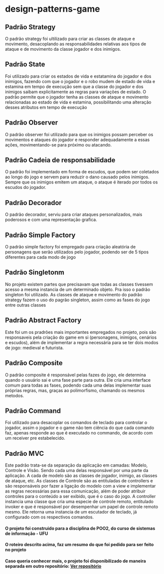# design-patterns-game
## Padrão Strategy
O padrão strategy foi ultilizado para criar as classes de ataque e movimento, desacoplando as responsabilidades relativas aos tipos de ataque e de movimento da classe jogador e dos inimigos.
## Padrão State
Foi utilizado para criar os estados de vida e estatamina do jogador e dos inimigos, fazendo com que o jogador e o robo mudem de estado de vida e estamina em tempo de execução sem que a classe do jogador e dos inimigos saibam explicitamente as regras para variações de estado. O padrão permite que o jogador tenha as classes de ataque e movimento relacionadas ao estado de vida e estamina, possibilitando uma alteração desses atributos em tempo de execução
## Padrão Observer
O padrão observer foi utilizado para que os inimigos possam perceber os movimentos e ataques do jogador e responder adequadamente a essas ações, movimentando-se para próximo ou atacando.

## Padrão Cadeia de responsabilidade
O padrão foi implementado em forma de escudos, que podem ser coletados ao longo do jogo e servem para reduzir o dano causado pelos inimigos. Sempre que os inimigos emitem um ataque, o ataque é iterado por todos os escudos do jogador.
## Padrão Decorador
O padrão decorador, serviu para criar ataques personalizados, mais poderosos e com uma representação grafica.
## Padrão Simple Factory
O padrão simple factory foi empregado para criação aleatória de personagens que serão utilizados pelo jogador, podendo ser de 5 tipos diferentes para cada modo de jogo
## Padrão Singletonm
No projeto existem partes que precisavam que todas as classes tivessem acesso a mesma instancia de um determinado objeto. Pra isso o padrão singleton foi utilizado. As classes de ataque e movimento do padrão strategy fazem o uso do pagrão singleton, assim como as fases do jogo entre outras classes

## Padrão Abstract Factory
Este foi um os pradrões mais importantes empregados no projeto, pois são responsaveis pela criação do game em si (personagens, inimigos, cenários e escudos), além de implementar a regra necessária para se ter dois modos de jogo: medieval e futurista.

## Padrão Composite
O padrão composite é responsável pelas fazes do jogo, ele determina quando o usuário sai e uma fase parte para outra. Ele cria uma interface comum para todas as fases, podendo cada uma delas implementar suas próprias regras, mas, graças ao polimorfismo, chamando os mesmos metodos.

## Padrão Command
Foi utilizado para desacoplar os comandos de teclado para controlar o jogador, assim o jogador e o game não tem ciência do que cada comando faz, apenas responde ao que é executado no commando, de acordo com um receiver pre estabelecido.

## Padrão MVC
Este padrão trata-se da separação da aplicação em camadas: Modelo, Controle e Visão. Sendo cada uma delas responsável por uma parte da aplicação. A cada de modelo são as classes de jogador, inimigo, as classes de ataque, etc. As classes de Controle são as entituladas de controllers e são responsáveis por fazer a ligação do modelo com a view e implementar as regras necessárias para essa comunicação, além de poder atribuir controles para o conteúdo a ser exibido, que é o caso do jogo. A controller instancia uma classe que cria uma especie de controle remoto, entitulado invoker e que é responsável por desempenhar um papel de controle remoto mesmo. Ele retorna uma instancia de um escutador de teclado, já configurado com os respectivos comandos.

#### O projeto foi construido para a disciplina de POO2, do curso de sistemas de informação - UFU
#### O roteiro descrito acima, faz um resumo do que foi pedido para ser feito no projeto
#### Caso queria conhecer mais, o projeto foi disponibilizado de maneira separada em outro repositório: [Ver repositório](https://github.com/lucasrcosta1ufu/poo2-atividades)